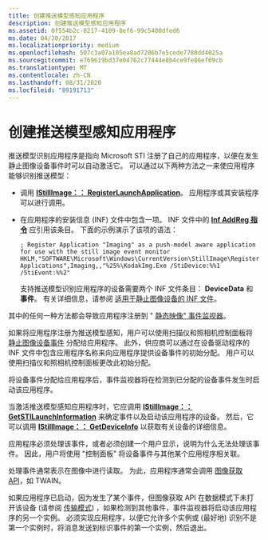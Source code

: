 ```yaml
---
title: 创建推送模型感知应用程序
description: 创建推送模型感知应用程序
ms.assetid: 0f554b2c-0217-4109-8ef6-99c5400dfed6
ms.date: 04/20/2017
ms.localizationpriority: medium
ms.openlocfilehash: 507c3a07a105ea8ad7206b7e5cede7780dd4025a
ms.sourcegitcommit: e769619bd37e04762c77444e8b4ce9fe86ef09cb
ms.translationtype: MT
ms.contentlocale: zh-CN
ms.lasthandoff: 08/31/2020
ms.locfileid: "89191713"
---
```

# <a name="creating-push-model-aware-applications"></a>创建推送模型感知应用程序





推送模型识别应用程序是指向 Microsoft STI 注册了自己的应用程序，以便在发生静止图像设备事件时可以自动激活它。 可以通过以下两种方法之一来使应用程序能够识别推送模型：

-   调用 [**IStillImage：： RegisterLaunchApplication**](/previous-versions/windows/hardware/drivers/ff543798(v=vs.85))。 应用程序或其安装程序可以进行调用。

-   在应用程序的安装信息 (INF) 文件中包含一项。 INF 文件中的 [**Inf AddReg 指令**](../install/inf-addreg-directive.md) 应引用该条目。 下面的示例演示了该项的语法：

    ```INF
    ; Register Application "Imaging" as a push-model aware application for use with the still image event monitor
    HKLM,"SOFTWARE\Microsoft\Windows\CurrentVersion\StillImage\Registered Applications",Imaging,,"%25%\KodakImg.Exe /StiDevice:%%1 /StiEvent:%%2"
    ```

    支持推送模型识别应用程序的设备需要两个 INF 文件条目： **DeviceData** 和 **事件**。 有关详细信息，请参阅 [适用于静止图像设备的 INF 文件](inf-files-for-still-image-devices.md)。

其中的任何一种方法都会导致应用程序注册到 " [静态映像" 事件监视器](overview-of-sti-components.md#ddk-still-image-event-monitor-si)。

如果将应用程序注册为推送模型感知，用户可以使用扫描仪和照相机控制面板将 [静止图像设备事件](still-image-device-events.md) 分配给应用程序。 此外，供应商可以通过在设备驱动程序的 INF 文件中包含应用程序名称来向应用程序提供设备事件的初始分配。 用户可以使用扫描仪和照相机控制面板更改此初始分配。

将设备事件分配给应用程序后，事件监视器将在检测到已分配的设备事件发生时启动该应用程序。

当激活推送模型感知应用程序时，它应调用 [**IStillImage：： GetSTILaunchInformation**](/previous-versions/windows/hardware/drivers/ff543790(v=vs.85)) 来确定事件以及启动该应用程序的设备。 然后，它可以调用 [**IStillImage：： GetDeviceInfo**](/previous-versions/windows/hardware/drivers/ff543782(v=vs.85)) 以获取有关设备的详细信息。

应用程序必须处理该事件，或者必须创建一个用户显示，说明为什么无法处理该事件。 因此，用户将使用 "控制面板" 将设备事件与其他某个应用程序相关联。

处理事件通常表示在图像中进行读取。 为此，应用程序通常会调用 [图像获取 API](overview-of-sti-components.md#ddk-image-acquisition-api-si)，如 TWAIN。

如果应用程序已启动，因为发生了某个事件，但图像获取 API 在数据模式下未打开该设备 (请参阅 [传输模式](transfer-modes.md)) ，如果检测到其他事件，事件监视器将启动该应用程序的另一个实例。 必须实现应用程序，以便它允许多个实例或 (最好地) 识别不是第一个实例时，将消息发送到标识事件的第一个实例，然后退出。

 

